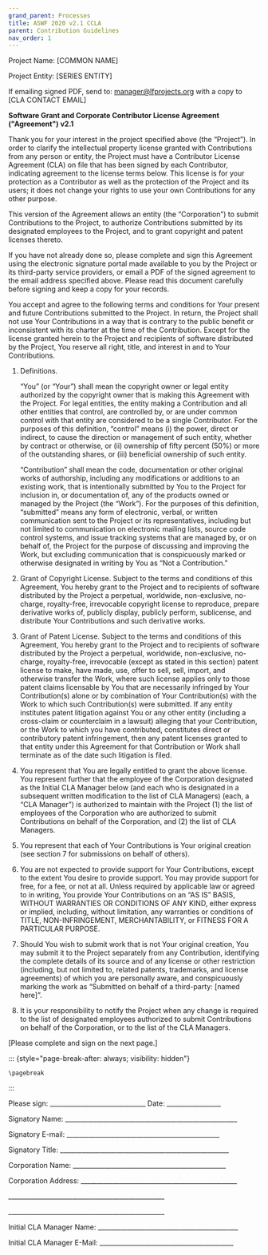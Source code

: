 ```yaml
---
grand_parent: Processes
title: ASWF 2020 v2.1 CCLA
parent: Contribution Guidelines
nav_order: 1
---
```

Project Name: \[COMMON NAME\]

Project Entity: \[SERIES ENTITY\]

If emailing signed PDF, send to: manager@lfprojects.org with a copy to [CLA CONTACT EMAIL]

**Software Grant and Corporate Contributor License Agreement
("Agreement") v2.1**

Thank you for your interest in the project specified above (the “Project”). In
order to clarify the intellectual property license granted with Contributions
from any person or entity, the Project must have a Contributor License Agreement
(CLA) on file that has been signed by each Contributor, indicating agreement to
the license terms below. This license is for your protection as a Contributor as
well as the protection of the Project and its users; it does not change your
rights to use your own Contributions for any other purpose.

This version of the Agreement allows an entity (the “Corporation”) to submit
Contributions to the Project, to authorize Contributions submitted by its
designated employees to the Project, and to grant copyright and patent licenses
thereto.

If you have not already done so, please complete and sign this Agreement using
the electronic signature portal made available to you by the Project or its
third-party service providers, or email a PDF of the signed agreement to the
email address specified above. Please read this document carefully before
signing and keep a copy for your records.

You accept and agree to the following terms and conditions for Your present and
future Contributions submitted to the Project. In return, the Project shall not
use Your Contributions in a way that is contrary to the public benefit or
inconsistent with its charter at the time of the Contribution. Except for the
license granted herein to the Project and recipients of software distributed by
the Project, You reserve all right, title, and interest in and to Your
Contributions.

1. Definitions.

   “You” (or “Your”) shall mean the copyright owner or legal entity authorized by
   the copyright owner that is making this Agreement with the Project. For legal
   entities, the entity making a Contribution and all other entities that
   control, are controlled by, or are under common control with that entity are
   considered to be a single Contributor. For the purposes of this definition,
   “control” means (i) the power, direct or indirect, to cause the direction or
   management of such entity, whether by contract or otherwise, or (ii) ownership
   of fifty percent (50%) or more of the outstanding shares, or (iii) beneficial
   ownership of such entity.

   “Contribution” shall mean the code, documentation or other original works of
   authorship, including any modifications or additions to an existing work, that
   is intentionally submitted by You to the Project for inclusion in, or
   documentation of, any of the products owned or managed by the Project (the
   “Work”). For the purposes of this definition, “submitted” means any form
   of electronic, verbal, or written communication sent to the Project or its
   representatives, including but not limited to communication on electronic
   mailing lists, source code control systems, and issue tracking systems that
   are managed by, or on behalf of, the Project for the purpose of discussing and
   improving the Work, but excluding communication that is conspicuously marked
   or otherwise designated in writing by You as “Not a Contribution.”

2. Grant of Copyright License. Subject to the terms and conditions of this
   Agreement, You hereby grant to the Project and to recipients of software
   distributed by the Project a perpetual, worldwide, non-exclusive, no-charge,
   royalty-free, irrevocable copyright license to reproduce, prepare
   derivative works of, publicly display, publicly perform, sublicense,
   and distribute Your Contributions and such derivative works.

3. Grant of Patent License. Subject to the terms and conditions of this
   Agreement, You hereby grant to the Project and to recipients of software
   distributed by the Project a perpetual, worldwide, non-exclusive, no-charge,
   royalty-free, irrevocable (except as stated in this section) patent
   license to make, have made, use, offer to sell, sell, import, and
   otherwise transfer the Work, where such license applies only to
   those patent claims licensable by You that are necessarily infringed
   by Your Contribution(s) alone or by combination of Your
   Contribution(s) with the Work to which such Contribution(s) were
   submitted. If any entity institutes patent litigation against You or
   any other entity (including a cross-claim or counterclaim in a
   lawsuit) alleging that your Contribution, or the Work to which
   you have contributed, constitutes direct or contributory patent
   infringement, then any patent licenses granted to that entity under
   this Agreement for that Contribution or Work shall terminate as of
   the date such litigation is filed.

4. You represent that You are legally entitled to grant the above license. You
   represent further that the employee of the Corporation designated as the Initial
   CLA Manager below (and each who is designated in a subsequent written
   modification to the list of CLA Managers) (each, a “CLA Manager”) is
   authorized to maintain with the Project (1) the list of employees of the
   Corporation who are authorized to submit Contributions on behalf of the
   Corporation, and (2) the list of CLA Managers.

5. You represent that each of Your Contributions is Your original creation (see
   section 7 for submissions on behalf of others).

6. You are not expected to provide support for Your Contributions, except to the
   extent You desire to provide support. You may provide support for free, for a
   fee, or not at all. Unless required by applicable law or agreed to in writing,
   You provide Your Contributions on an “AS IS” BASIS, WITHOUT WARRANTIES OR
   CONDITIONS OF ANY KIND, either express or implied, including, without
   limitation, any warranties or conditions of TITLE, NON-INFRINGEMENT,
   MERCHANTABILITY, or FITNESS FOR A PARTICULAR PURPOSE.

7. Should You wish to submit work that is not Your original creation, You may
   submit it to the Project separately from any Contribution, identifying the
   complete details of its source and of any license or other restriction
   (including, but not limited to, related patents, trademarks, and license
   agreements) of which you are personally aware, and conspicuously marking the
   work as “Submitted on behalf of a third-party: [named here]”.

8. It is your responsibility to notify the Project when any change is required
   to the list of designated employees authorized to submit Contributions on behalf
   of the Corporation, or to the list of the CLA Managers. 

\[Please complete and sign on the next page.\]

::: {style="page-break-after: always; visibility: hidden"}
```{=tex}
\pagebreak
```
:::

Please sign:
\_\_\_\_\_\_\_\_\_\_\_\_\_\_\_\_\_\_\_\_\_\_\_\_\_\_\_\_\_\_ Date:
\_\_\_\_\_\_\_\_\_\_\_\_\_\_\_\_\_

Signatory Name:
\_\_\_\_\_\_\_\_\_\_\_\_\_\_\_\_\_\_\_\_\_\_\_\_\_\_\_\_\_\_\_\_\_\_\_\_\_\_\_\_\_\_\_\_\_\_\_\_\_\_\_\_\_\_

Signatory E-mail:
\_\_\_\_\_\_\_\_\_\_\_\_\_\_\_\_\_\_\_\_\_\_\_\_\_\_\_\_\_\_\_\_\_\_\_\_\_\_\_\_\_\_\_\_\_\_\_\_

Signatory Title:
\_\_\_\_\_\_\_\_\_\_\_\_\_\_\_\_\_\_\_\_\_\_\_\_\_\_\_\_\_\_\_\_\_\_\_\_\_\_\_\_\_\_\_\_\_\_\_\_\_\_\_\_\_

Corporation Name:
\_\_\_\_\_\_\_\_\_\_\_\_\_\_\_\_\_\_\_\_\_\_\_\_\_\_\_\_\_\_\_\_\_\_\_\_\_\_\_\_\_\_\_\_\_\_\_\_

Corporation Address:
\_\_\_\_\_\_\_\_\_\_\_\_\_\_\_\_\_\_\_\_\_\_\_\_\_\_\_\_\_\_\_\_\_\_\_\_\_\_\_\_\_\_\_\_\_\_\_\_\_

\_\_\_\_\_\_\_\_\_\_\_\_\_\_\_\_\_\_\_\_\_\_\_\_\_\_\_\_\_\_\_\_\_\_\_\_\_\_\_\_\_\_\_\_\_\_\_\_\_

\_\_\_\_\_\_\_\_\_\_\_\_\_\_\_\_\_\_\_\_\_\_\_\_\_\_\_\_\_\_\_\_\_\_\_\_\_\_\_\_\_\_\_\_\_\_\_\_\_

Initial CLA Manager Name:
\_\_\_\_\_\_\_\_\_\_\_\_\_\_\_\_\_\_\_\_\_\_\_\_\_\_\_\_\_\_\_\_\_\_\_\_\_\_\_\_\_\_\_\_

Initial CLA Manager E-Mail:
\_\_\_\_\_\_\_\_\_\_\_\_\_\_\_\_\_\_\_\_\_\_\_\_\_\_\_\_\_\_\_\_\_\_\_\_\_\_\_\_\_\_
